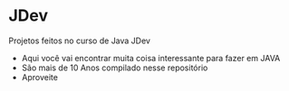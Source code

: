 # JDev
Projetos feitos no curso de Java JDev
- Aqui você vai encontrar muita coisa interessante para fazer em JAVA
- São mais de 10 Anos compilado nesse repositório
- Aproveite
